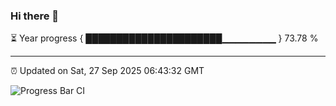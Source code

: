 ### Hi there 👋

⏳ Year progress { ██████████████████████▁▁▁▁▁▁▁▁ } 73.78 %

---

⏰ Updated on Sat, 27 Sep 2025 06:43:32 GMT

![Progress Bar CI](https://github.com/IshwaranRudhara/GIT-ACTION/workflows/Progress%20Bar%20CI/badge.svg)
